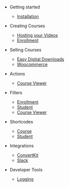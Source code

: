 - Getting started
  - [Installation](installation.md)

- Creating Courses
  - [Hosting your Videos](hosting-your-videos.md)
  - [Enrollment](enrollment.md)

- Selling Courses
  - [Easy Digital Downloads](easy-digital-downloads.md)
  - [Woocommerce](woocommerce.md)

- Actions
  - [Course Viewer](actions/course-viewer.md)

- Filters
  - [Enrollment](filters/enrollment.md)
  - [Student](filters/student.md)
  - [Course Viewer](filters/course-viewer.md)

- Shortcodes
  - [Course](shortcodes/course.md)
  - [Student](shortcodes/student.md)

- Integrations
  - [ConvertKit](integrations/convertkit.md)
  - [Slack](integrations/slack.md)

- Developer Tools
  - [Logging](developer/logging.md)